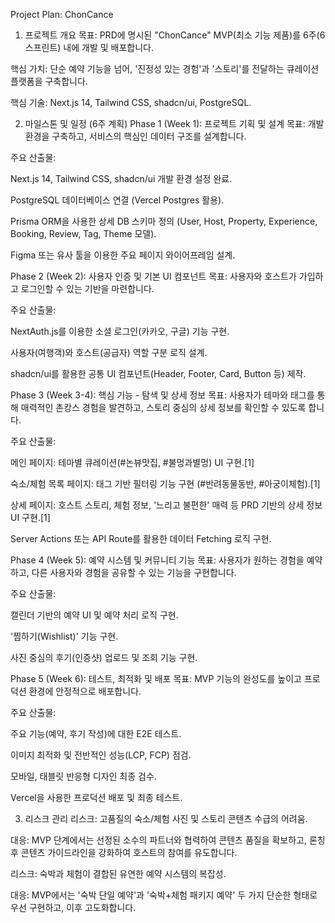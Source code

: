 Project Plan: ChonCance
1. 프로젝트 개요
목표: PRD에 명시된 "ChonCance" MVP(최소 기능 제품)를 6주(6 스프린트) 내에 개발 및 배포합니다.

핵심 가치: 단순 예약 기능을 넘어, '진정성 있는 경험'과 '스토리'를 전달하는 큐레이션 플랫폼을 구축합니다.

핵심 기술: Next.js 14, Tailwind CSS, shadcn/ui, PostgreSQL.

2. 마일스톤 및 일정 (6주 계획)
Phase 1 (Week 1): 프로젝트 기획 및 설계
목표: 개발 환경을 구축하고, 서비스의 핵심인 데이터 구조를 설계합니다.

주요 산출물:

Next.js 14, Tailwind CSS, shadcn/ui 개발 환경 설정 완료.

PostgreSQL 데이터베이스 연결 (Vercel Postgres 활용).

Prisma ORM을 사용한 상세 DB 스키마 정의 (User, Host, Property, Experience, Booking, Review, Tag, Theme 모델).

Figma 또는 유사 툴을 이용한 주요 페이지 와이어프레임 설계.

Phase 2 (Week 2): 사용자 인증 및 기본 UI 컴포넌트
목표: 사용자와 호스트가 가입하고 로그인할 수 있는 기반을 마련합니다.

주요 산출물:

NextAuth.js를 이용한 소셜 로그인(카카오, 구글) 기능 구현.

사용자(여행객)와 호스트(공급자) 역할 구분 로직 설계.

shadcn/ui를 활용한 공통 UI 컴포넌트(Header, Footer, Card, Button 등) 제작.

Phase 3 (Week 3-4): 핵심 기능 - 탐색 및 상세 정보
목표: 사용자가 테마와 태그를 통해 매력적인 촌캉스 경험을 발견하고, 스토리 중심의 상세 정보를 확인할 수 있도록 합니다.

주요 산출물:

메인 페이지: 테마별 큐레이션(#논뷰맛집, #불멍과별멍) UI 구현.[1]

숙소/체험 목록 페이지: 태그 기반 필터링 기능 구현 (#반려동물동반, #아궁이체험).[1]

상세 페이지: 호스트 스토리, 체험 정보, '느리고 불편한' 매력 등 PRD 기반의 상세 정보 UI 구현.[1]

Server Actions 또는 API Route를 활용한 데이터 Fetching 로직 구현.

Phase 4 (Week 5): 예약 시스템 및 커뮤니티 기능
목표: 사용자가 원하는 경험을 예약하고, 다른 사용자와 경험을 공유할 수 있는 기능을 구현합니다.

주요 산출물:

캘린더 기반의 예약 UI 및 예약 처리 로직 구현.

'찜하기(Wishlist)' 기능 구현.

사진 중심의 후기(인증샷) 업로드 및 조회 기능 구현.

Phase 5 (Week 6): 테스트, 최적화 및 배포
목표: MVP 기능의 완성도를 높이고 프로덕션 환경에 안정적으로 배포합니다.

주요 산출물:

주요 기능(예약, 후기 작성)에 대한 E2E 테스트.

이미지 최적화 및 전반적인 성능(LCP, FCP) 점검.

모바일, 태블릿 반응형 디자인 최종 검수.

Vercel을 사용한 프로덕션 배포 및 최종 테스트.

3. 리스크 관리
리스크: 고품질의 숙소/체험 사진 및 스토리 콘텐츠 수급의 어려움.

대응: MVP 단계에서는 선정된 소수의 파트너와 협력하여 콘텐츠 품질을 확보하고, 론칭 후 콘텐츠 가이드라인을 강화하여 호스트의 참여를 유도합니다.

리스크: 숙박과 체험이 결합된 유연한 예약 시스템의 복잡성.

대응: MVP에서는 '숙박 단일 예약'과 '숙박+체험 패키지 예약' 두 가지 단순한 형태로 우선 구현하고, 이후 고도화합니다.